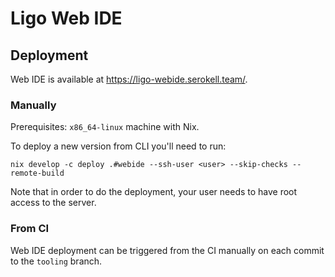 # Ligo Web IDE

## Deployment

Web IDE is available at https://ligo-webide.serokell.team/.

### Manually

Prerequisites: `x86_64-linux` machine with Nix.

To deploy a new version from CLI you'll need to run:
```
nix develop -c deploy .#webide --ssh-user <user> --skip-checks --remote-build
```
Note that in order to do the deployment, your user needs to have root access to the server.

### From CI

Web IDE deployment can be triggered from the CI manually on each commit to the `tooling` branch.
